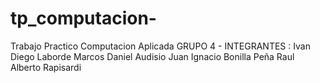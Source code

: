 # tp_computacion- 
Trabajo Practico Computacion Aplicada 
GRUPO 4 - INTEGRANTES :
Ivan Diego Laborde
Marcos Daniel Audisio
Juan Ignacio Bonilla Peña 
Raul  Alberto Rapisardi
